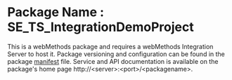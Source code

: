 # Package Name : SE_TS_IntegrationDemoProject
This is a webMethods package and requires a webMethods Integration Server to host it. Package versioning and configuration can be found in the package [manifest](./SE_TS_IntegrationDemoProject/manifest.v3) file. Service and API documentation is available on the package's home page http://&lt;server&gt;:&lt;port&gt;/&lt;packagename>.